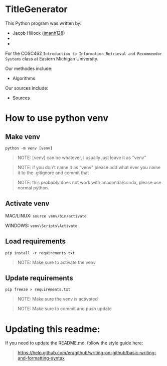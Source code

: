 # TitleGenerator
This Python program was written by:
- Jacob Hillock ([jmanh128](https://github.com/jmanh128))
- 
- 

For the COSC462 `Introduction to Information Retrieval and Recommendor Systems` class at Eastern Michigan University.

Our methodes include:
- Algorithms

Our sources include:
- Sources



# How to use python venv
## **Make venv**
`python -m venv [venv]`

> NOTE: [venv] can be whatever, I usually just leave it as "venv"

> NOTE: if you don't name it as "venv" please add what ever you name it to the .gitignore and commit that

> NOTE: this *probably* does not work with anaconda/conda, please use normal python.

## **Activate venv**
MAC/LINUX: `source venv/bin/activate`

WINDOWS: `venv\Scripts\Activate`

## **Load requirements**
`pip install -r requirements.txt`

> NOTE: Make sure to activate the venv

## **Update requirements**
`pip freeze > requirements.txt`

> NOTE: Make sure the venv is activated

> NOTE: Make sure to commit and push update


# Updating this readme:
If you need to update the README.md, follow the style guide here: 
> https://help.github.com/en/github/writing-on-github/basic-writing-and-formatting-syntax
